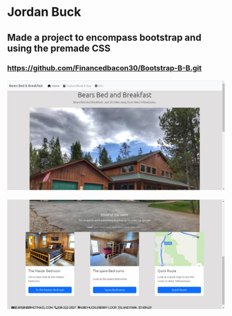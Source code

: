 # Jordan Buck
## Made a project to encompass bootstrap and using the premade CSS
### https://github.com/Financedbacon30/Bootstrap-B-B.git

#### ![Alt text](<Screenshot 2023-11-20 092806.png>)

#### ![Alt text](<Screenshot 2023-11-20 092823.png>)